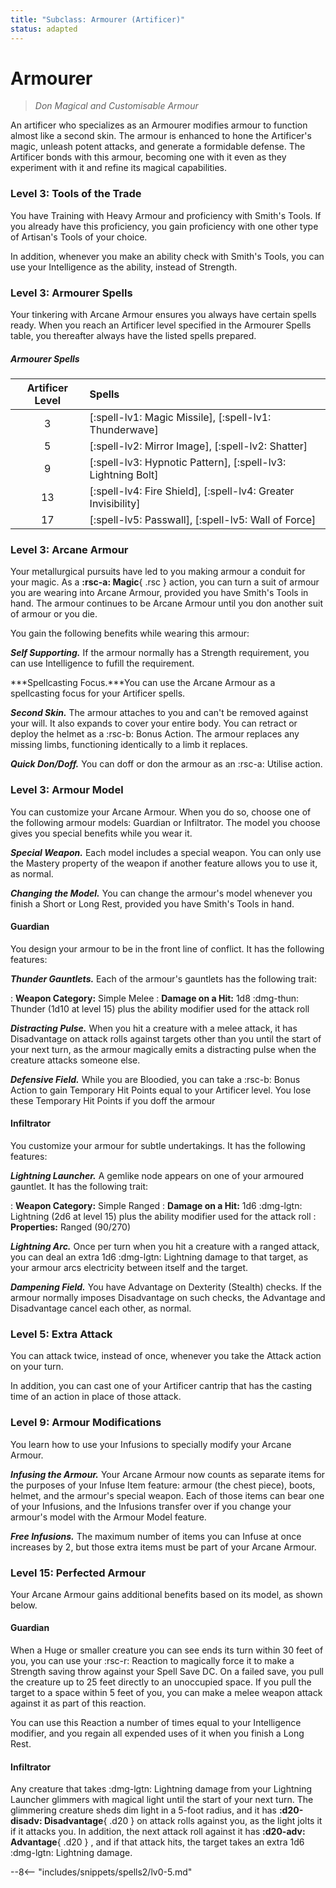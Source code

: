 ```yaml
---
title: "Subclass: Armourer (Artificer)"
status: adapted
---
```


<p style="display:none">
Don Magical and Customisable Armour
</p>

# Armourer

> *Don Magical and Customisable Armour*

An artificer who specializes as an Armourer modifies armour to function almost like a second skin. The armour is enhanced to hone the Artificer's magic, unleash potent attacks, and generate a formidable defense. The Artificer bonds with this armour, becoming one with it even as they experiment with it and refine its magical capabilities.

### Level 3: Tools of the Trade

You have Training with Heavy Armour and proficiency with Smith's Tools. If you already have this proficiency, you gain proficiency with one other type of Artisan's Tools of your choice.

In addition, whenever you make an ability check with Smith's Tools, you can use your Intelligence as the ability, instead of Strength.

### Level 3: Armourer Spells
Your tinkering with Arcane Armour ensures you always have certain spells ready. When you reach an Artificer level specified in the Armourer Spells table, you thereafter always have the listed spells prepared.

##### Armourer Spells

| Artificer Level | Spells |
|:-:|:--|
| 3 | [:spell-lv1: Magic Missile], [:spell-lv1: Thunderwave] |
| 5 | [:spell-lv2: Mirror Image], [:spell-lv2: Shatter] |
| 9 | [:spell-lv3: Hypnotic Pattern], [:spell-lv3: Lightning Bolt] |
| 13 | [:spell-lv4: Fire Shield], [:spell-lv4: Greater Invisibility] |
| 17 | [:spell-lv5: Passwall], [:spell-lv5: Wall of Force] |

### Level 3: Arcane Armour

Your metallurgical pursuits have led to you making armour a conduit for your magic. As a **:rsc-a: Magic**{ .rsc } action, you can turn a suit of armour you are wearing into Arcane Armour, provided you have Smith's Tools in hand. The armour continues to be Arcane Armour until you don another suit of armour or you die.

You gain the following benefits while wearing this armour:

***Self Supporting.*** If the armour normally has a Strength requirement, you can use Intelligence to fufill the requirement.

***Spellcasting Focus.***You can use the Arcane Armour as a spellcasting focus for your Artificer spells.

***Second Skin.*** The armour attaches to you and can't be removed against your will. It also expands to cover your entire body. You can retract or deploy the helmet as a :rsc-b: Bonus Action. The armour replaces any missing limbs, functioning identically to a limb it replaces.

***Quick Don/Doff.*** You can doff or don the armour as an :rsc-a: Utilise action.

### Level 3: Armour Model

You can customize your Arcane Armour. When you do so, choose one of the following armour models: Guardian or Infiltrator. The model you choose gives you special benefits while you wear it.

***Special Weapon.*** Each model includes a special weapon. You can only use the Mastery property of the weapon if another feature allows you to use it, as normal.

***Changing the Model.*** You can change the armour's model whenever you finish a Short or Long Rest, provided you have Smith's Tools in hand.

#### Guardian

You design your armour to be in the front line of conflict. It has the following features:

***Thunder Gauntlets.*** Each of the armour's gauntlets has the following trait:

:   **Weapon Category:** Simple Melee
:   **Damage on a Hit:** 1d8 :dmg-thun: Thunder (1d10 at level 15) plus the ability modifier used for the attack roll

***Distracting Pulse.*** When you hit a creature with a melee attack, it has Disadvantage on attack rolls against targets other than you until the start of your next turn, as the armour magically emits a distracting pulse when the creature attacks someone else.

***Defensive Field.*** While you are Bloodied, you can take a :rsc-b: Bonus Action to gain Temporary Hit Points equal to your Artificer level. You lose these Temporary Hit Points if you doff the armour

#### Infiltrator

You customize your armour for subtle undertakings. It has the following features:

***Lightning Launcher.*** A gemlike node appears on one of your armoured gauntlet. It has the following trait:

:   **Weapon Category:** Simple Ranged
:   **Damage on a Hit:** 1d6 :dmg-lgtn: Lightning (2d6 at level 15) plus the ability modifier used for the attack roll
:   **Properties:** Ranged (90/270)

***Lightning Arc.*** Once per turn when you hit a creature with a ranged attack, you can deal an extra 1d6 :dmg-lgtn: Lightning damage to that target, as your armour arcs electricity between itself and the target.

***Dampening Field.*** You have Advantage on Dexterity (Stealth) checks. If the armour normally imposes Disadvantage on such checks, the Advantage and Disadvantage cancel each other, as normal.

### Level 5: Extra Attack

You can attack twice, instead of once, whenever you take the Attack action on your turn.

In addition, you can cast one of your Artificer cantrip that has the casting time of an action in place of those attack.

### Level 9: Armour Modifications

You learn how to use your Infusions to specially modify your Arcane Armour.

***Infusing the Armour.*** Your Arcane Armour now counts as separate items for the purposes of your Infuse Item feature: armour (the chest piece), boots, helmet, and the armour's special weapon. Each of those items can bear one of your Infusions, and the Infusions transfer over if you change your armour's model with the Armour Model feature.

***Free Infusions.*** The maximum number of items you can Infuse at once increases by 2, but those extra items must be part of your Arcane Armour.

### Level 15: Perfected Armour

Your Arcane Armour gains additional benefits based on its model, as shown below.

#### Guardian

When a Huge or smaller creature you can see ends its turn within 30 feet of you, you can use your :rsc-r: Reaction to magically force it to make a Strength saving throw against your Spell Save DC. On a failed save, you pull the creature up to 25 feet directly to an unoccupied space. If you pull the target to a space within 5 feet of you, you can make a melee weapon attack against it as part of this reaction.

You can use this Reaction a number of times equal to your Intelligence modifier, and you regain all expended uses of it when you finish a Long Rest.

#### Infiltrator

Any creature that takes :dmg-lgtn: Lightning damage from your Lightning Launcher glimmers with magical light until the start of your next turn. The glimmering creature sheds dim light in a 5-foot radius, and it has **:d20-disadv: Disadvantage**{ .d20 } on attack rolls against you, as the light jolts it if it attacks you. In addition, the next attack roll against it has **:d20-adv: Advantage**{ .d20 } , and if that attack hits, the target takes an extra 1d6 :dmg-lgtn: Lightning damage.

--8<-- "includes/snippets/spells2/lv0-5.md"